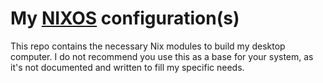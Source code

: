 # My [NIXOS](https://nixos.org/) configuration(s)

This repo contains the necessary Nix modules to build my desktop computer. I do not recommend you use this as a base for your system, as it's not documented and written to fill my specific needs.
